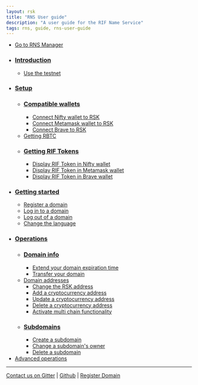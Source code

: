 ```yaml
---
layout: rsk
title: "RNS User guide"
description: "A user guide for the RIF Name Service"
tags: rns, guide, rns-user-guide
---
```


- [Go to RNS Manager](https://manager.rns.rifos.org)
- ### [Introduction](/rif/rns/guide/intro/)
    - [Use the testnet](/rif/rns/guide/intro/#use-the-testnet)
- ### [Setup](/rif/rns/guide/setup/)
    - ### [Compatible wallets](/rif/rns/guide/setup/#compatible-wallets)
        - [Connect Nifty wallet to RSK](/rif/rns/guide/setup/#connect-nifty-wallet-to-rsk)
        - [Connect Metamask wallet to RSK](/rif/rns/guide/setup/#connect-metamask-wallet-to-rsk)
        - [Connect Brave to RSK](/rif/rns/guide/brave/)
    - [Getting RBTC](/rif/rns/guide/setup/#getting-rbtc)
    - ### [Getting RIF Tokens](/rif/rns/guide/setup/#getting-rif-tokens)
        - [Display RIF Token in Nifty wallet](/rif/rns/guide/setup/#display-amount-of-tokens-in-the-nifty-wallet)
        - [Display RIF Token in Metamask wallet](/rif/rns/guide/setup/#display-amount-of-tokens-in-the-metamask-wallet)
        - [Display RIF Token in Brave wallet](/rif/rns/guide/brave/#add-the-rif-token)
- ### [Getting started](/rif/rns/guide/getting-started/)
    - [Register a domain](/rif/rns/guide/getting-started/#register-a-domain)
    - [Log in to a domain](/rif/rns/guide/getting-started/#log-in-to-a-domain)
    - [Log out of a domain](/rif/rns/guide/getting-started/#log-out-of-a-domain)
    - [Change the language](/rif/rns/guide/getting-started/#change-the-language)
- ### [Operations](/rif/rns/guide/operations/)
    - ### [Domain info](/rif/rns/guide/operations/#domain-info)
        - [Extend your domain expiration time](/rif/rns/guide/operations/#extend-your-domain-expiration-time)
        - [Transfer your domain](/rif/rns/guide/operations/#transfer-your-domain)
    - [Domain addresses](/rif/rns/guide/operations/#domain-addresses)
        - [Change the RSK address](/rif/rns/guide/operations/#change-the-rsk-address)
        - [Add a cryptocurrency address](/rif/rns/guide/operations/#add-a-currency-address)
        - [Update a cryptocurrency address](/rif/rns/guide/operations/#change-a-currency-address)
        - [Delete a cryptocurrency address](/rif/rns/guide/operations/#delete-a-currency-address)
        - [Activate multi chain functionality](/rif/rns/guide/operations/#activate-multi-chain-functionality)
    - ### [Subdomains](/rif/rns/guide/operations/#subdomains)
        - [Create a subdomain](/rif/rns/guide/operations/#create-a-subdomain)
        - [Change a subdomain's owner](/rif/rns/guide/operations/#change-a-subdomains-owner)
        - [Delete a subdomain](/rif/rns/guide/operations/#delete-a-subdomain)
- [Advanced operations](/rif/rns/guide/advanced/)

----

[Contact us on Gitter](https://gitter.im/rsksmart/rif-name-service) |
[Github](https://github.com/rnsdomains) |
[Register Domain](https://manager.rns.rifos.org/search)
